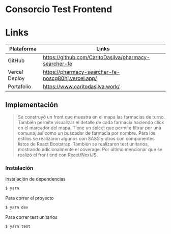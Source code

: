 # Consorcio Test Frontend

# Links

| Plataforma | Links |
| ------ | ------ |
| GitHub | https://github.com/CaritoDasilva/pharmacy-searcher-fe |
| Vercel Deploy | https://pharmacy-searcher-fe-noscg80hj.vercel.app/ |
| Portafolio | https://www.caritodasilva.work/ |


## Implementación

> Se construyó un front que muestra en el mapa las farmacias de turno. También permite visualizar el detalle de cada farmacia haciendo click en el marcador del mapa.
> Tiene un select que permite filtrar por una comuna, así como un buscador de farmacia por nombre.
> Para los estilos se realizaron algunos con SASS y otros con componentes listos de React Bootstrap.
> También se realizaron test unitarios, mostrando adicionalmente el coverage.
> Por último mencionar que se realizó el front end con React/NextJS.


### Instalación

Instalación de dependencias
```sh
$ yarn
```

Para correr el proyecto

```sh
$ yarn dev
```

Para correr test unitarios

```sh
$ yarn test
```
